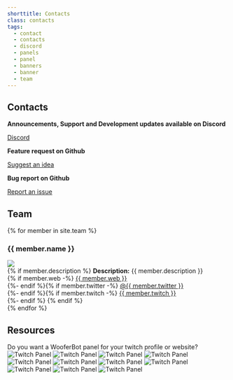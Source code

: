 ```yaml
---
shorttitle: Contacts
class: contacts
tags:
  - contact
  - contacts
  - discord
  - panels
  - panel
  - banners
  - banner
  - team
---
```

## Contacts

**Announcements, Support and Development updates available on Discord**

<a class="icon discord" href="https://discord.gg/vpprtdE" target="_blank">Discord</a><br>

**Feature request on Github**

<a class="icon github" href="https://github.com/tomaae/WooferBot/issues/new?assignees=&labels=enhancement&template=feature_request.md&title=%5BFeature%5D" target="_blank">Suggest an idea</a>

**Bug report on Github**

<a class="icon github" href="https://github.com/tomaae/WooferBot/issues/new?assignees=&labels=bug&template=bug_report.md&title=%5BBug%5D" target="_blank">Report an issue</a>

## Team
{% for member in site.team %}
### {{ member.name }}
<div class="mascot"><div>
<img src="{{ site.github.url }}/assets/images/team/{{ member.anchor }}.png">
</div><div><div>
{% if member.description %}
<b>Description:</b> {{ member.description }}<br>
{% if member.web -%}
<a class="icon website" href="{{ member.web }}" title="{{ member.web }}" target="_blank">{{ member.web }}</a><br>
{%- endif %}{% if member.twitter -%}
<a class="icon tweet" href="https://twitter.com/{{ member.twitter }}" target="_blank">@{{ member.twitter }}</a><br>
{%- endif %}{% if member.twitch -%}
<a class="icon twitch" href="https://www.twitch.tv/{{ member.twitch }}" target="_blank">{{ member.twitch }}</a><br>
{%- endif %}
{% endif %}
</div></div></div>
{% endfor %}

## Resources
Do you want a WooferBot panel for your twitch profile or website?
![Twitch Panel](/assets/images/panels/apricot.png)
![Twitch Panel](/assets/images/panels/beatrice.png)
![Twitch Panel](/assets/images/panels/cat-ragdoll.png)
![Twitch Panel](/assets/images/panels/cat-russian-blue.png)
![Twitch Panel](/assets/images/panels/cat-siamese.png)
![Twitch Panel](/assets/images/panels/cat-tabby.png)
![Twitch Panel](/assets/images/panels/lydia.png)
![Twitch Panel](/assets/images/panels/malamute.png)
![Twitch Panel](/assets/images/panels/mango.png)
![Twitch Panel](/assets/images/panels/nyuko.png)
![Twitch Panel](/assets/images/panels/tem.png)
